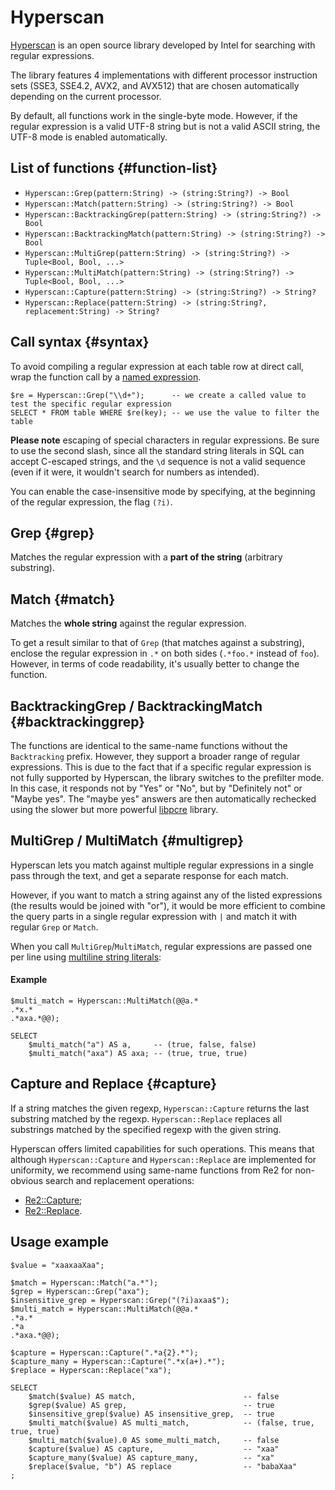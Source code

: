 # Hyperscan

[Hyperscan](https://www.hyperscan.io) is an open source library developed by Intel for searching with regular expressions.

The library features 4 implementations with different processor instruction sets (SSE3, SSE4.2, AVX2, and AVX512) that are chosen automatically depending on the current processor.

By default, all functions work in the single-byte mode. However, if the regular expression is a valid UTF-8 string but is not a valid ASCII string, the UTF-8 mode is enabled automatically.

## List of functions {#function-list}

* `Hyperscan::Grep(pattern:String) -> (string:String?) -> Bool`
* `Hyperscan::Match(pattern:String) -> (string:String?) -> Bool`
* `Hyperscan::BacktrackingGrep(pattern:String) -> (string:String?) -> Bool`
* `Hyperscan::BacktrackingMatch(pattern:String) -> (string:String?) -> Bool`
* `Hyperscan::MultiGrep(pattern:String) -> (string:String?) -> Tuple<Bool, Bool, ...>`
* `Hyperscan::MultiMatch(pattern:String) -> (string:String?) -> Tuple<Bool, Bool, ...>`
* `Hyperscan::Capture(pattern:String) -> (string:String?) -> String?`
* `Hyperscan::Replace(pattern:String) -> (string:String?, replacement:String) -> String?`

## Call syntax {#syntax}

To avoid compiling a regular expression at each table row at direct call, wrap the function call by a [named expression](../../syntax/expressions.md#named-nodes).

```yql
$re = Hyperscan::Grep("\\d+");      -- we create a called value to test the specific regular expression
SELECT * FROM table WHERE $re(key); -- we use the value to filter the table
```

**Please note** escaping of special characters in regular expressions. Be sure to use the second slash, since all the standard string literals in SQL can accept C-escaped strings, and the `\d` sequence is not a valid sequence (even if it were, it wouldn't search for numbers as intended).


You can enable the case-insensitive mode by specifying, at the beginning of the regular expression, the flag `(?i)`.

## Grep {#grep}

Matches the regular expression with a **part of the string** (arbitrary substring).

## Match {#match}

Matches the **whole string** against the regular expression.


To get a result similar to that of `Grep` (that matches against a substring), enclose the regular expression in `.*` on both sides (`.*foo.*` instead of `foo`). However, in terms of code readability, it's usually better to change the function.

## BacktrackingGrep / BacktrackingMatch {#backtrackinggrep}

The functions are identical to the same-name functions without the `Backtracking` prefix. However, they support a broader range of regular expressions. This is due to the fact that if a specific regular expression is not fully supported by Hyperscan, the library switches to the prefilter mode. In this case, it responds not by "Yes" or "No", but by "Definitely not" or "Maybe yes". The "maybe yes" answers are then automatically rechecked using the slower but more powerful [libpcre](https://www.pcre.org) library.

## MultiGrep / MultiMatch {#multigrep}

Hyperscan lets you match against multiple regular expressions in a single pass through the text, and get a separate response for each match.


However, if you want to match a string against any of the listed expressions (the results would be joined with "or"), it would be more efficient to combine the query parts in a single regular expression with `|` and match it with regular `Grep` or `Match`.

When you call `MultiGrep`/`MultiMatch`, regular expressions are passed one per line using [multiline string literals](../../syntax/lexer.md#multiline-string-literals):

#### Example

```yql
$multi_match = Hyperscan::MultiMatch(@@a.*
.*x.*
.*axa.*@@);

SELECT
    $multi_match("a") AS a,     -- (true, false, false)
    $multi_match("axa") AS axa; -- (true, true, true)
```

## Capture and Replace {#capture}

If a string matches the given regexp, `Hyperscan::Capture` returns the last substring matched by the regexp. `Hyperscan::Replace` replaces all substrings matched by the specified regexp with the given string.

Hyperscan offers limited capabilities for such operations. This means that although `Hyperscan::Capture` and `Hyperscan::Replace` are implemented for uniformity, we recommend using same-name functions from Re2 for non-obvious search and replacement operations:

* [Re2::Capture](re2.md#capture);
* [Re2::Replace](re2.md#replace).


## Usage example

```yql
$value = "xaaxaaXaa";

$match = Hyperscan::Match("a.*");
$grep = Hyperscan::Grep("axa");
$insensitive_grep = Hyperscan::Grep("(?i)axaa$");
$multi_match = Hyperscan::MultiMatch(@@a.*
.*a.*
.*a
.*axa.*@@);

$capture = Hyperscan::Capture(".*a{2}.*");
$capture_many = Hyperscan::Capture(".*x(a+).*");
$replace = Hyperscan::Replace("xa");

SELECT
    $match($value) AS match,                        -- false
    $grep($value) AS grep,                          -- true
    $insensitive_grep($value) AS insensitive_grep,  -- true
    $multi_match($value) AS multi_match,            -- (false, true, true, true)
    $multi_match($value).0 AS some_multi_match,     -- false
    $capture($value) AS capture,                    -- "xaa"
    $capture_many($value) AS capture_many,          -- "xa"
    $replace($value, "b") AS replace                -- "babaXaa"
;
```
